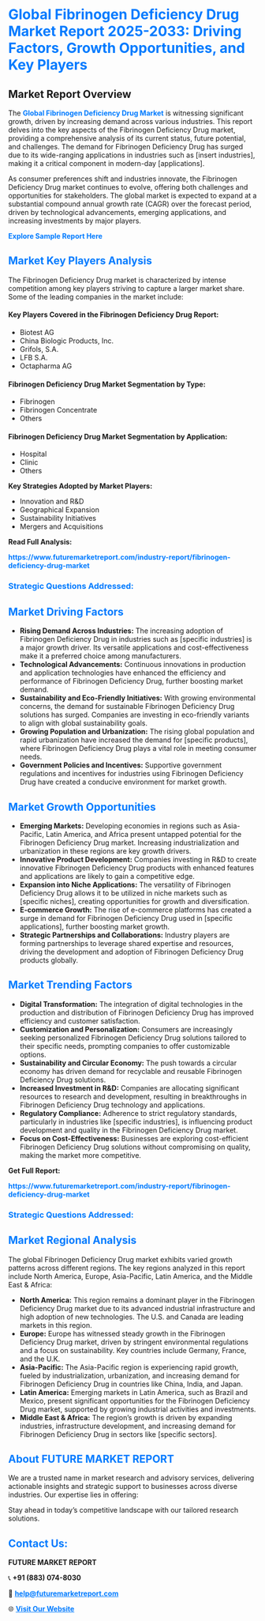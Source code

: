 <h1 style="color: #007BFF;">Global Fibrinogen Deficiency Drug Market Report 2025-2033: Driving Factors, Growth Opportunities, and Key Players</h1>

<section id="overview">
<h2>Market Report Overview</h2>
<p>The <a href="https://www.futuremarketreport.com/industry-report/fibrinogen-deficiency-drug-market" style="color: #007BFF; text-decoration: none;"><strong>Global Fibrinogen Deficiency Drug Market</strong></a> is witnessing significant growth, driven by increasing demand across various industries. This report delves into the key aspects of the Fibrinogen Deficiency Drug market, providing a comprehensive analysis of its current status, future potential, and challenges. The demand for Fibrinogen Deficiency Drug has surged due to its wide-ranging applications in industries such as [insert industries], making it a critical component in modern-day [applications].</p>
<p>As consumer preferences shift and industries innovate, the Fibrinogen Deficiency Drug market continues to evolve, offering both challenges and opportunities for stakeholders. The global market is expected to expand at a substantial compound annual growth rate (CAGR) over the forecast period, driven by technological advancements, emerging applications, and increasing investments by major players.</p>
</section>

<section id="overview">
<p><a href="https://www.futuremarketreport.com/request-sample/reportId=103944" style="color: #007BFF; text-decoration: none;"><strong>Explore Sample Report Here</strong></a></p>
</section>

<section id="key-players">
<h2 style="color: #007BFF;">Market Key Players Analysis</h2>
<p>The Fibrinogen Deficiency Drug market is characterized by intense competition among key players striving to capture a larger market share. Some of the leading companies in the market include:</p>
<h4>Key Players Covered in the Fibrinogen Deficiency Drug Report:</h4>
<ul><li>Biotest AG</li><li>China Biologic Products, Inc.</li><li>Grifols, S.A.</li><li>LFB S.A.</li><li>Octapharma AG</li></ul>
<h4>Fibrinogen Deficiency Drug Market Segmentation by Type:</h4>
<ul><li>Fibrinogen</li><li>Fibrinogen Concentrate</li><li>Others</li></ul>

<h4>Fibrinogen Deficiency Drug Market Segmentation by Application:</h4>
<ul><li>Hospital</li><li>Clinic</li><li>Others</li></ul>
<p><strong>Key Strategies Adopted by Market Players:</strong></p>
<ul>
<li>Innovation and R&D</li>
<li>Geographical Expansion</li>
<li>Sustainability Initiatives</li>
<li>Mergers and Acquisitions</li>
</ul>
</section>

<section>
<p><strong>Read Full Analysis: </strong></p><a href="https://www.futuremarketreport.com/industry-report/fibrinogen-deficiency-drug-market" style="color: #007BFF; text-decoration: none;"><strong>https://www.futuremarketreport.com/industry-report/fibrinogen-deficiency-drug-market</strong></a>
<h3 style="color: #007BFF;">Strategic Questions Addressed:</h3>
</section>

<section id="driving-factors">
<h2 style="color: #007BFF;">Market Driving Factors</h2>
<ul>
<li><strong>Rising Demand Across Industries:</strong> The increasing adoption of Fibrinogen Deficiency Drug in industries such as [specific industries] is a major growth driver. Its versatile applications and cost-effectiveness make it a preferred choice among manufacturers.</li>
<li><strong>Technological Advancements:</strong> Continuous innovations in production and application technologies have enhanced the efficiency and performance of Fibrinogen Deficiency Drug, further boosting market demand.</li>
<li><strong>Sustainability and Eco-Friendly Initiatives:</strong> With growing environmental concerns, the demand for sustainable Fibrinogen Deficiency Drug solutions has surged. Companies are investing in eco-friendly variants to align with global sustainability goals.</li>
<li><strong>Growing Population and Urbanization:</strong> The rising global population and rapid urbanization have increased the demand for [specific products], where Fibrinogen Deficiency Drug plays a vital role in meeting consumer needs.</li>
<li><strong>Government Policies and Incentives:</strong> Supportive government regulations and incentives for industries using Fibrinogen Deficiency Drug have created a conducive environment for market growth.</li>
</ul>
</section>

<section id="growth-opportunities">
<h2 style="color: #007BFF;">Market Growth Opportunities</h2>
<ul>
<li><strong>Emerging Markets:</strong> Developing economies in regions such as Asia-Pacific, Latin America, and Africa present untapped potential for the Fibrinogen Deficiency Drug market. Increasing industrialization and urbanization in these regions are key growth drivers.</li>
<li><strong>Innovative Product Development:</strong> Companies investing in R&D to create innovative Fibrinogen Deficiency Drug products with enhanced features and applications are likely to gain a competitive edge.</li>
<li><strong>Expansion into Niche Applications:</strong> The versatility of Fibrinogen Deficiency Drug allows it to be utilized in niche markets such as [specific niches], creating opportunities for growth and diversification.</li>
<li><strong>E-commerce Growth:</strong> The rise of e-commerce platforms has created a surge in demand for Fibrinogen Deficiency Drug used in [specific applications], further boosting market growth.</li>
<li><strong>Strategic Partnerships and Collaborations:</strong> Industry players are forming partnerships to leverage shared expertise and resources, driving the development and adoption of Fibrinogen Deficiency Drug products globally.</li>
</ul>
</section>

<section id="trending-factors">
<h2 style="color: #007BFF;">Market Trending Factors</h2>
<ul>
<li><strong>Digital Transformation:</strong> The integration of digital technologies in the production and distribution of Fibrinogen Deficiency Drug has improved efficiency and customer satisfaction.</li>
<li><strong>Customization and Personalization:</strong> Consumers are increasingly seeking personalized Fibrinogen Deficiency Drug solutions tailored to their specific needs, prompting companies to offer customizable options.</li>
<li><strong>Sustainability and Circular Economy:</strong> The push towards a circular economy has driven demand for recyclable and reusable Fibrinogen Deficiency Drug solutions.</li>
<li><strong>Increased Investment in R&D:</strong> Companies are allocating significant resources to research and development, resulting in breakthroughs in Fibrinogen Deficiency Drug technology and applications.</li>
<li><strong>Regulatory Compliance:</strong> Adherence to strict regulatory standards, particularly in industries like [specific industries], is influencing product development and quality in the Fibrinogen Deficiency Drug market.</li>
<li><strong>Focus on Cost-Effectiveness:</strong> Businesses are exploring cost-efficient Fibrinogen Deficiency Drug solutions without compromising on quality, making the market more competitive.</li>
</ul>
</section>

<section>
<p><strong>Get Full Report: </strong></p><a href="https://www.futuremarketreport.com/industry-report/fibrinogen-deficiency-drug-market" style="color: #007BFF; text-decoration: none;"><strong>https://www.futuremarketreport.com/industry-report/fibrinogen-deficiency-drug-market</strong></a>
<h3 style="color: #007BFF;">Strategic Questions Addressed:</h3>
</section>


<section id="regional-analysis">
<h2 style="color: #007BFF;">Market Regional Analysis</h2>
<p>The global Fibrinogen Deficiency Drug market exhibits varied growth patterns across different regions. The key regions analyzed in this report include North America, Europe, Asia-Pacific, Latin America, and the Middle East & Africa:</p>
<ul>
<li><strong>North America:</strong> This region remains a dominant player in the Fibrinogen Deficiency Drug market due to its advanced industrial infrastructure and high adoption of new technologies. The U.S. and Canada are leading markets in this region.</li>
<li><strong>Europe:</strong> Europe has witnessed steady growth in the Fibrinogen Deficiency Drug market, driven by stringent environmental regulations and a focus on sustainability. Key countries include Germany, France, and the U.K.</li>
<li><strong>Asia-Pacific:</strong> The Asia-Pacific region is experiencing rapid growth, fueled by industrialization, urbanization, and increasing demand for Fibrinogen Deficiency Drug in countries like China, India, and Japan.</li>
<li><strong>Latin America:</strong> Emerging markets in Latin America, such as Brazil and Mexico, present significant opportunities for the Fibrinogen Deficiency Drug market, supported by growing industrial activities and investments.</li>
<li><strong>Middle East & Africa:</strong> The region’s growth is driven by expanding industries, infrastructure development, and increasing demand for Fibrinogen Deficiency Drug in sectors like [specific sectors].</li>
</ul>
</section>

<footer>
<h2 style="color: #007BFF;">About FUTURE MARKET REPORT</h2>
<p>We are a trusted name in market research and advisory services, delivering actionable insights and strategic support to businesses across diverse industries. Our expertise lies in offering:</p>

<p>Stay ahead in today’s competitive landscape with our tailored research solutions.</p>

<h2 style="color: #007BFF;">Contact Us:</h2>
<p><strong>FUTURE MARKET REPORT</strong></p>
<p>📞 <strong>+91 (883) 074-8030</strong></p>
<p>📧 <strong><a href="mailto:help@futuremarketreport.com" style="color: #007BFF;">help@futuremarketreport.com</a></strong></p>
<p>🌐 <strong><a href="https://www.futuremarketreport.com/" style="color: #007BFF;">Visit Our Website</a></strong></p>
</footer>